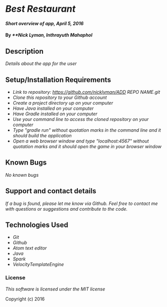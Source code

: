 # _Best Restaurant_

#### _Short overview of app, April 5, 2016_

#### By _**Nick Lyman, Inthrayuth Mahaphol_

## Description

_Details about the app for the user_

## Setup/Installation Requirements

* _Link to repository: https://github.com/nicklyman/ADD REPO NAME.git_
* _Clone this repository to your Github account_
* _Create a project directory up on your computer_
* _Have Java installed on your computer_
* _Have Gradle installed on your computer_
* _Use your command line to access the cloned repository on your computer_
* _Type "gradle run" without quotation marks in the command line and it should build the application_
* _Open a web browser window and type "localhost:4567" without quotation marks and it should open the game in your browser window_

## Known Bugs

_No known bugs_

## Support and contact details

_If a bug is found, please let me know via Github. Feel free to contact me with questions or suggestions and contribute to the code._

## Technologies Used

* _Git_
* _Github_
* _Atom text editor_
* _Java_
* _Spark_
* _VelocityTemplateEngine_

### License

*This software is licensed under the MIT license*

Copyright (c) 2016
